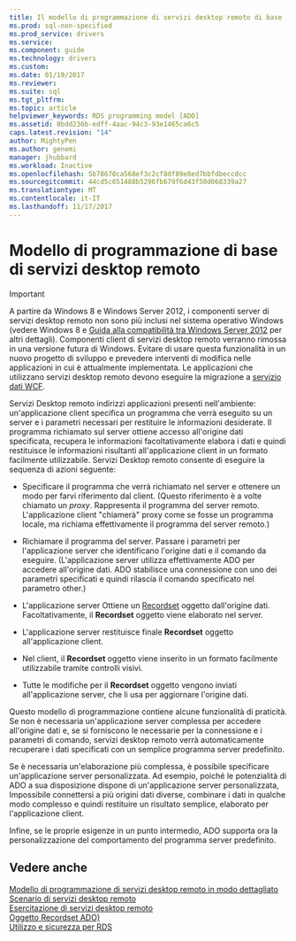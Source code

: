 ```yaml
---
title: Il modello di programmazione di servizi desktop remoto di base | Documenti Microsoft
ms.prod: sql-non-specified
ms.prod_service: drivers
ms.service: 
ms.component: guide
ms.technology: drivers
ms.custom: 
ms.date: 01/19/2017
ms.reviewer: 
ms.suite: sql
ms.tgt_pltfrm: 
ms.topic: article
helpviewer_keywords: RDS programming model [ADO]
ms.assetid: 0bdd236b-edff-4aac-94c3-93e1465ca6c5
caps.latest.revision: "14"
author: MightyPen
ms.author: genemi
manager: jhubbard
ms.workload: Inactive
ms.openlocfilehash: 5b78670ca568ef3c2cf8df89e8ed7bbfdbeccdcc
ms.sourcegitcommit: 44cd5c651488b5296fb679f6d43f50d068339a27
ms.translationtype: MT
ms.contentlocale: it-IT
ms.lasthandoff: 11/17/2017
---
```

# <a name="basic-rds-programming-model"></a>Modello di programmazione di base di servizi desktop remoto
> [!IMPORTANT]
>  A partire da Windows 8 e Windows Server 2012, i componenti server di servizi desktop remoto non sono più inclusi nel sistema operativo Windows (vedere Windows 8 e [Guida alla compatibilità tra Windows Server 2012](https://www.microsoft.com/en-us/download/details.aspx?id=27416) per altri dettagli). Componenti client di servizi desktop remoto verranno rimossa in una versione futura di Windows. Evitare di usare questa funzionalità in un nuovo progetto di sviluppo e prevedere interventi di modifica nelle applicazioni in cui è attualmente implementata. Le applicazioni che utilizzano servizi desktop remoto devono eseguire la migrazione a [servizio dati WCF](http://go.microsoft.com/fwlink/?LinkId=199565).  
  
 Servizi Desktop remoto indirizzi applicazioni presenti nell'ambiente: un'applicazione client specifica un programma che verrà eseguito su un server e i parametri necessari per restituire le informazioni desiderate. Il programma richiamato sul server ottiene accesso all'origine dati specificata, recupera le informazioni facoltativamente elabora i dati e quindi restituisce le informazioni risultanti all'applicazione client in un formato facilmente utilizzabile. Servizi Desktop remoto consente di eseguire la sequenza di azioni seguente:  
  
-   Specificare il programma che verrà richiamato nel server e ottenere un modo per farvi riferimento dal client. (Questo riferimento è a volte chiamato un *proxy*. Rappresenta il programma del server remoto. L'applicazione client "chiamerà" proxy come se fosse un programma locale, ma richiama effettivamente il programma del server remoto.)  
  
-   Richiamare il programma del server. Passare i parametri per l'applicazione server che identificano l'origine dati e il comando da eseguire. (L'applicazione server utilizza effettivamente ADO per accedere all'origine dati. ADO stabilisce una connessione con uno dei parametri specificati e quindi rilascia il comando specificato nel parametro other.)  
  
-   L'applicazione server Ottiene un [Recordset](../../../ado/reference/ado-api/recordset-object-ado.md) oggetto dall'origine dati. Facoltativamente, il **Recordset** oggetto viene elaborato nel server.  
  
-   L'applicazione server restituisce finale **Recordset** oggetto all'applicazione client.  
  
-   Nel client, il **Recordset** oggetto viene inserito in un formato facilmente utilizzabile tramite controlli visivi.  
  
-   Tutte le modifiche per il **Recordset** oggetto vengono inviati all'applicazione server, che li usa per aggiornare l'origine dati.  
  
 Questo modello di programmazione contiene alcune funzionalità di praticità. Se non è necessaria un'applicazione server complessa per accedere all'origine dati e, se si forniscono le necessarie per la connessione e i parametri di comando, servizi desktop remoto verrà automaticamente recuperare i dati specificati con un semplice programma server predefinito.  
  
 Se è necessaria un'elaborazione più complessa, è possibile specificare un'applicazione server personalizzata. Ad esempio, poiché le potenzialità di ADO a sua disposizione dispone di un'applicazione server personalizzata, Impossibile connettersi a più origini dati diverse, combinare i dati in qualche modo complesso e quindi restituire un risultato semplice, elaborato per l'applicazione client.  
  
 Infine, se le proprie esigenze in un punto intermedio, ADO supporta ora la personalizzazione del comportamento del programma server predefinito.  
  
## <a name="see-also"></a>Vedere anche  
 [Modello di programmazione di servizi desktop remoto in modo dettagliato](../../../ado/guide/remote-data-service/rds-programming-model-in-detail.md)   
 [Scenario di servizi desktop remoto](../../../ado/guide/remote-data-service/rds-scenario.md)   
 [Esercitazione di servizi desktop remoto](../../../ado/guide/remote-data-service/rds-tutorial.md)   
 [Oggetto Recordset ADO)](../../../ado/reference/ado-api/recordset-object-ado.md)   
 [Utilizzo e sicurezza per RDS](../../../ado/guide/remote-data-service/rds-usage-and-security.md)



